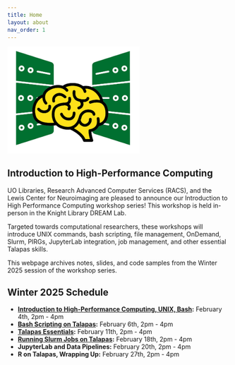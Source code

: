 ```yaml
---
title: Home
layout: about
nav_order: 1
---
```


<img src="./images/hpclogo.png" alt="drawing" width="300"/>

## Introduction to High-Performance Computing
UO Libraries, Research Advanced Computer Services (RACS), and the Lewis Center for Neuroimaging are pleased to announce our Introduction to High Performance Computing workshop series!
This workshop is held in-person in the Knight Library DREAM Lab.

Targeted towards computational researchers, these workshops will introduce UNIX commands, bash scripting, file management, OnDemand, Slurm, PIRGs, JupyterLab integration, job management, and other essential Talapas skills. 

This webpage archives notes, slides, and code samples from the Winter 2025 session of the workshop series. 

## Winter 2025 Schedule
* **[Introduction to High-Performance Computing, UNIX, Bash](./bash/main.html):** February 4th, 2pm - 4pm
* **[Bash Scripting on Talapas](./talapas-scripting/main.html):** February 6th, 2pm - 4pm 
* **[Talapas Essentials](./talapas-essentials/main.html):** February 11th, 2pm - 4pm 
* **[Running Slurm Jobs on Talapas](./slurm/main.html):** February 18th, 2pm - 4pm 
* **JupyterLab and Data Pipelines:** February 20th, 2pm - 4pm
* **R on Talapas, Wrapping Up:** February 27th, 2pm - 4pm
